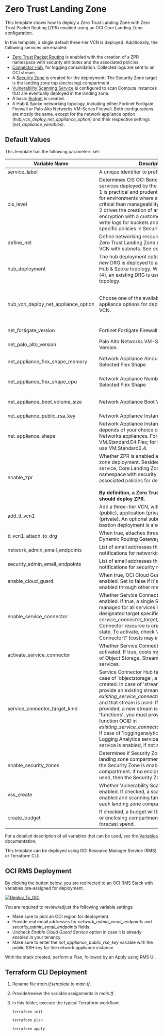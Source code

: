 # Zero Trust Landing Zone

This template shows how to deploy a Zero Trust Landing Zone with Zero Trust Packet Routing (ZPR) enabled using an OCI Core Landing Zone configuration.

In this template, a single default three-tier VCN is deployed. Additionally, the following services are enabled:

- [Zero Trust Packet Routing](https://docs.oracle.com/en-us/iaas/Content/zero-trust-packet-routing/overview.htm) is enabled with the creation of a ZPR namespace with security attributes and the associated policies.
- [Connector Hub](https://docs.oracle.com/en-us/iaas/Content/connector-hub/overview.htm), for logging consolidation. Collected logs are sent to an OCI stream.
- A [Security Zone](https://docs.oracle.com/en-us/iaas/security-zone/using/security-zones.htm) is created for the deployment. The Security Zone target is the landing zone top (enclosing) compartment.
- [Vulnerability Scanning Service](https://docs.oracle.com/en-us/iaas/scanning/using/overview.htm#scanning_overview) is configured to scan Compute instances that are eventually deployed in the landing zone.
- A basic [Budget](https://docs.oracle.com/en-us/iaas/Content/Billing/Concepts/budgetsoverview.htm#Budgets_Overview) is created.
- A Hub & Spoke networking topology, including either Fortinet Fortigate Firewall or Palo Alto Networks VM-Series Firewall. Both configurations are mostly the same, except for the network appliance option (_hub\_vcn\_deploy\_net\_appliance\_option_) and their respective settings (_net\_appliance\_variables_).

## Default Values

This template has the following parameters set:

| Variable Name | Description | Value | Options |
|---|---|---|---|
| service\_label | A unique identifier to prefix the resources | | |
| cis\_level | Determines CIS OCI Benchmark Level of services deployed by the landing zone: Level 1 is practical and prudent. Level 2 is intended for environments where security is more critical than manageability and usability. Level 2 drives the creation of an OCI Vault, buckets encryption with a customer managed key, write logs for buckets and the usage of specific policies in Security Zones | 1 | Acceptable inputs are "1" or "2" |
| define\_net | Define networking resources - by default, the Zero Trust Landing Zone deploys a three-tier VCN with subnets. See *add\_tt\_vcn1* below. | true | "true" or "false" |
| hub\_deployment | The hub deployment option. In this case (3), a *new* DRG is deployed to act as the hub in a Hub & Spoke topology. With the other option (4), an existing DRG is used in a Hub & Spoke topology. | 3 | "3" or "4" |
| hub\_vcn\_deploy\_net\_appliance\_option | Choose one of the available network appliance options for deploying in the Hub VCN. | | "Don't deploy any network appliance at this time", "Palo Alto Networks VM-Series Firewall", "Fortinet FortiGate Firewall" |
| net\_fortigate\_version | Fortinet Fortigate Firewall Version. | | "7.4.4\_(\_X64\_)" or "7.2.9\_(\_X64\_)" |
| net\_palo\_alto\_version | Palo Alto Networks VM-Series Firewall Version. | |  "11.1.3" or "11.1.2-h3" |
| net\_appliance\_flex\_shape\_memory | Network Appliance Amount of Memory for the Selected Flex Shape | 56 | Any integer greater than or equal to 56; costs will incur. |
| net\_appliance\_flex\_shape\_cpu | Network Appliance Number of OCPUs for the Selected Flex Shape | 4 | Any integer greater than or equal to 4; costs will incur. |
| net\_appliance\_boot\_volume\_size | Network Appliance Boot Volume Size | 60 | Any integer greater than or equal to 60; costs will incur. |
| net\_appliance\_public\_rsa\_key | Network Appliance Instance public SSH Key | Enter Public SSH Key | Valid public SSH key |
| net\_appliance\_shape | Network Appliance Instance Shape. This depends of your choice of Fortinet or Palo Alto Networks appliances.  For Fortinet, use VM.Standard.E4.Flex; for Palo Alto Networks use VM.Standard2.4. | VM.Standard.E4.Flex | "VM.Standard.E4.Flex" or "VM.Standard2.4" |
| enable\_zpr | Whether ZPR is enabled as part of this landing zone deployment. Besides enabling the service, Core Landing Zone creates a ZPR namespace with security attributes and associated policies for deployed VCNs. <br><br>**By definition, a Zero Trust Landing Zone should deploy ZPR.** | true | "true" or "false" |
| add\_tt\_vcn1 | Add a three-tier VCN, with three subnets: web (public), application (private) and database (private). An optional subnet (private) for bastion deployment is also available. | true | "true" or "false" |
| tt\_vcn1\_attach\_to\_drg | When true, attaches three-tier VCN to the Dynamic Routing Gateway | true | "true" or "false" |
| network\_admin\_email\_endpoints | List of email addresses that receive notifications for networking related events. | ["email.address@example.com"] | Valid email addresses |
| security\_admin\_email\_endpoints | List of email addresses that receive notifications for security related events. | ["email.address@example.com"] | Valid email addresses |
| enable\_cloud\_guard | When true, OCI Cloud Guard Service is enabled. Set to false if it's been already enabled through other means. | true | "true" or "false" |
| enable\_service\_connector | Whether Service Connector should be enabled. If true, a single Service Connector is managed for all services log sources and the designated target specified in *service\_connector\_target\_kind*. The Service Connector resource is created in an INACTIVE state. To activate, check 'Activate Service Connector?' (costs may incur). | true | "true" or "false" |
| activate\_service\_connector | Whether Service Connector should be activated. If true, costs my incur due to usage of Object Storage, Streaming or Function services. | true | "true" or "false" |
| service\_connector\_target\_kind | Service Connector Hub target resource: in case of 'objectstorage', a new bucket is created. In case of 'streaming', you can provide an existing stream OCID in *existing\_service\_connector\_target\_stream\_id* and that stream is used. If no OCID is provided, a new stream is created. In case of 'functions', you must provide the existing function OCID in *existing\_service\_connector\_target\_function\_id*. If case of 'logginganalytics', a log group for Logging Analytics service is created and the service is enabled, if not already. | streaming | "objectstorage", "streaming", "functions" or "logginganalytics" |
| enable\_security\_zones | Determines if Security Zones are enabled in landing zone compartments. When set to true, the Security Zone is enabled for the enclosing compartment. If no enclosing compartment is used, then the Security Zone is not enabled. | true | "true" or "false" |
| vss\_create | Whether Vulnerability Scanning should be enabled. If checked, a scanning recipe is enabled and scanning targets are enabled for each landing zone compartment. | true | "true" or "false" |
| create\_budget | If checked, a budget will be created at the root or enclosing compartment and based on forecast spend. | true | "true" or "false" |

For a detailed description of all variables that can be used, see the [Variables](../../VARIABLES.md) documentation.

This template can be deployed using OCI Resource Manager Service (RMS) or Terraform CLI:

## OCI RMS Deployment

By clicking the button below, you are redirected to an OCI RMS Stack with variables pre-assigned for deployment.

[![Deploy_To_OCI](../../images/DeployToOCI.svg)](https://cloud.oracle.com/resourcemanager/stacks/create?zipUrl=https://github.com/oci-landing-zones/terraform-oci-core-landingzone/archive/refs/heads/main.zip&zipUrlVariables={"cis_level":"1","hub_deployment_option":"VCN%20or%20on-premises%20connectivity%20routing%20through%20DMZ%20VCN%20with%20Network%20Virtual%20Appliance%20(DRG%20and%20DMZ%20VCN%20will%20be%20created)","define_net":true,"enable_zpr":true,"add_tt_vcn1":true,"tt_vcn1_attach_to_drg":true,"enable_service_connector":true,"activate_service_connector":true,"service_connector_target_kind":"streaming","enable_security_zones":true,"vss_create":true,"create_budget":true,"enable_cloud_guard":true})

You are required to review/adjust the following variable settings:

- Make sure to pick an OCI region for deployment.
- Provide real email addresses for *network\_admin\_email\_endpoints* and *security\_admin\_email\_endpoints* fields.
- Uncheck *Enable Cloud Guard Service* option in case it is already enabled in your tenancy.
- Make sure to enter the *net\_appliance\_public\_rsa\_key* variable with the public SSH key for the network appliance instance.

With the stack created, perform a Plan, followed by an Apply using RMS UI.

## Terraform CLI Deployment

1. Rename file *main.tf.template* to *main.tf*.
2. Provide/review the variable assignments in *main.tf*.
3. In this folder, execute the typical Terraform workflow:

	``
	terraform init
	``
	
	``
	terraform plan
	``
	
	``
	terraform apply
	``
